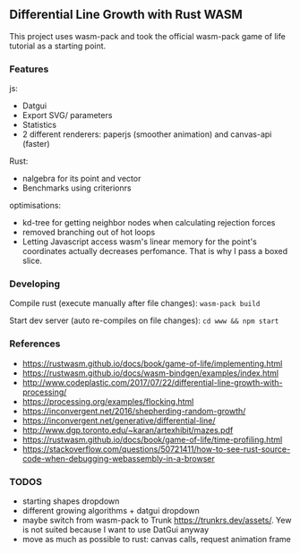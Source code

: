 ## Differential Line Growth with Rust WASM

This project uses wasm-pack and took the official wasm-pack game of life tutorial as a starting point.

### Features

js: 
- Datgui
- Export SVG/ parameters
- Statistics
- 2 different renderers: paperjs (smoother animation) and canvas-api (faster)
  
Rust: 
- nalgebra for its point and vector
- Benchmarks using criterionrs

optimisations:

- kd-tree for getting neighbor nodes when calculating rejection forces
- removed branching out of hot loops
- Letting Javascript access wasm's linear memory for the point's coordinates actually decreases perfomance. That is why I pass a boxed slice.

### Developing

Compile rust (execute manually after file changes):
`wasm-pack build`

Start dev server (auto re-compiles on file changes):
`cd www && npm start`

### References
 
- <https://rustwasm.github.io/docs/book/game-of-life/implementing.html>
- <https://rustwasm.github.io/docs/wasm-bindgen/examples/index.html>
- <http://www.codeplastic.com/2017/07/22/differential-line-growth-with-processing/>
- <https://processing.org/examples/flocking.html>
- <https://inconvergent.net/2016/shepherding-random-growth/>
- <https://inconvergent.net/generative/differential-line/>
- <http://www.dgp.toronto.edu/~karan/artexhibit/mazes.pdf>
- <https://rustwasm.github.io/docs/book/game-of-life/time-profiling.html>
- <https://stackoverflow.com/questions/50721411/how-to-see-rust-source-code-when-debugging-webassembly-in-a-browser>

### TODOS
- starting shapes dropdown
- different growing algorithms + datgui dropdown
- maybe switch from wasm-pack to Trunk https://trunkrs.dev/assets/. Yew is not suited because I want to use DatGui anyway
- move as much as possible to rust: canvas calls, request animation frame

